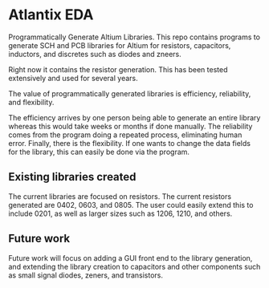 # Atlantix EDA  

Programmatically Generate Altium Libraries. This repo contains programs to generate SCH and PCB libraries for Altium for resistors, capacitors, inductors, and discretes such as diodes and zneers.

Right now it contains the resistor generation. This has been tested extensively and used for several years. 

The value of programmatically generated libraries is efficiency, reliability, and flexibility.

The efficiency arrives by one person being able 
to generate an entire library whereas this would take weeks or months if done manually. The reliability comes from the program doing a 
repeated process, eliminating human error. Finally, there is the flexibility. If one wants to change the data fields for the library, this
can easily be done via the program. 

## Existing libraries created

The current libraries are focused on resistors. The current resistors generated are 0402, 0603, and 0805. The user could easily extend this to include 0201, as well as larger sizes such as 1206, 1210, and others. 

## Future work

Future work will focus on adding a GUI front end to the library generation, and extending the library creation to capacitors and other
components such as small signal diodes, zeners, and transistors. 



